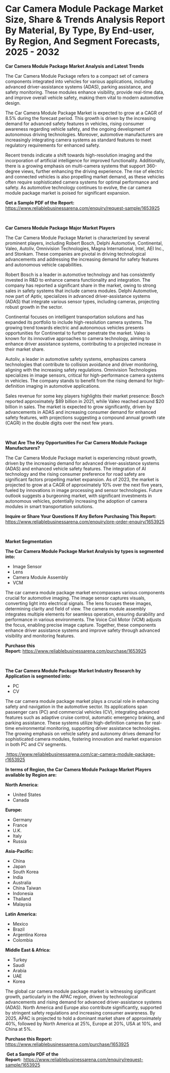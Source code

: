 <p><h1>Car Camera Module Package Market Size, Share & Trends Analysis Report By Material, By Type, By End-user, By Region, And Segment Forecasts, 2025 - 2032</h1></p><p><strong>Car Camera Module Package Market Analysis and Latest Trends</strong></p>
<p><p>The Car Camera Module Package refers to a compact set of camera components integrated into vehicles for various applications, including advanced driver-assistance systems (ADAS), parking assistance, and safety monitoring. These modules enhance visibility, provide real-time data, and improve overall vehicle safety, making them vital to modern automotive design.</p><p>The Car Camera Module Package Market is expected to grow at a CAGR of 8.5% during the forecast period. This growth is driven by the increasing demand for advanced safety features in vehicles, rising consumer awareness regarding vehicle safety, and the ongoing development of autonomous driving technologies. Moreover, automotive manufacturers are increasingly integrating camera systems as standard features to meet regulatory requirements for enhanced safety.</p><p>Recent trends indicate a shift towards high-resolution imaging and the incorporation of artificial intelligence for improved functionality. Additionally, there is a growing emphasis on multi-camera systems that support 360-degree views, further enhancing the driving experience. The rise of electric and connected vehicles is also propelling market demand, as these vehicles often require sophisticated camera systems for optimal performance and safety. As automotive technology continues to evolve, the car camera module package market is poised for significant expansion.</p></p>
<p><strong>Get a Sample PDF of the Report:&nbsp;</strong> <a href="https://www.reliablebusinessarena.com/enquiry/request-sample/1653925?utm_campaign=3035&utm_medium=2&utm_source=Github&utm_content=ia&utm_term=18042025&utm_id=car-camera-module-package">https://www.reliablebusinessarena.com/enquiry/request-sample/1653925</a></p>
<p>&nbsp;</p>
<p><strong>Car Camera Module Package Major Market Players</strong></p>
<p><p>The Car Camera Module Package Market is characterized by several prominent players, including Robert Bosch, Delphi Automotive, Continental, Valeo, Autoliv, Omnivision Technologies, Magna International, Intel, AEI Inc., and Stonkam. These companies are pivotal in driving technological advancements and addressing the increasing demand for safety features and autonomous vehicle capabilities.</p><p>Robert Bosch is a leader in automotive technology and has consistently invested in R&D to enhance camera functionality and integration. The company has reported a significant share in the market, owing to strong sales in safety systems that include camera modules. Delphi Automotive, now part of Aptiv, specializes in advanced driver-assistance systems (ADAS) that integrate various sensor types, including cameras, projecting robust growth in the sector.</p><p>Continental focuses on intelligent transportation solutions and has expanded its portfolio to include high-resolution camera systems. The growing trend towards electric and autonomous vehicles presents opportunities for Continental to further penetrate the market. Valeo is known for its innovative approaches to camera technology, aiming to enhance driver assistance systems, contributing to a projected increase in their market share.</p><p>Autoliv, a leader in automotive safety systems, emphasizes camera technologies that contribute to collision avoidance and driver monitoring, aligning with the increasing safety regulations. Omnivision Technologies specializes in image sensors, critical for high-performance camera systems in vehicles. The company stands to benefit from the rising demand for high-definition imaging in automotive applications.</p><p>Sales revenue for some key players highlights their market presence: Bosch reported approximately $89 billion in 2021, while Valeo reached around $20 billion in sales. The market is expected to grow significantly, driven by advancements in ADAS and increasing consumer demand for enhanced safety features, with projections suggesting a compound annual growth rate (CAGR) in the double digits over the next few years.</p></p>
<p>&nbsp;</p>
<p><strong>What Are The Key Opportunities For Car Camera Module Package Manufacturers?</strong></p>
<p><p>The Car Camera Module Package market is experiencing robust growth, driven by the increasing demand for advanced driver-assistance systems (ADAS) and enhanced vehicle safety features. The integration of AI technology and the rising consumer preference for road safety are significant factors propelling market expansion. As of 2023, the market is projected to grow at a CAGR of approximately 10% over the next five years, fueled by innovations in image processing and sensor technologies. Future outlook suggests a burgeoning market, with significant investments in autonomous vehicles, potentially increasing the adoption of camera modules in smart transportation solutions.</p></p>
<p><strong>Inquire or Share Your Questions If Any Before Purchasing This Report:</strong> <a href="https://www.reliablebusinessarena.com/enquiry/pre-order-enquiry/1653925?utm_campaign=3035&utm_medium=2&utm_source=Github&utm_content=ia&utm_term=18042025&utm_id=car-camera-module-package">https://www.reliablebusinessarena.com/enquiry/pre-order-enquiry/1653925</a></p>
<p>&nbsp;</p>
<p><strong>Market Segmentation</strong></p>
<p><strong>The Car Camera Module Package Market Analysis by types is segmented into:</strong></p>
<p><ul><li>Image Sensor</li><li>Lens</li><li>Camera Module Assembly</li><li>VCM</li></ul></p>
<p><p>The car camera module package market encompasses various components crucial for automotive imaging. The image sensor captures visuals, converting light into electrical signals. The lens focuses these images, determining clarity and field of view. The camera module assembly integrates multiple elements for seamless operation, ensuring durability and performance in various environments. The Voice Coil Motor (VCM) adjusts the focus, enabling precise image capture. Together, these components enhance driver assistance systems and improve safety through advanced visibility and monitoring features.</p></p>
<p><strong>Purchase this Report:&nbsp;</strong><a href="https://www.reliablebusinessarena.com/purchase/1653925?utm_campaign=3035&utm_medium=2&utm_source=Github&utm_content=ia&utm_term=18042025&utm_id=car-camera-module-package">https://www.reliablebusinessarena.com/purchase/1653925</a></p>
<p>&nbsp;</p>
<p><strong>The Car Camera Module Package Market Industry Research by Application is segmented into:</strong></p>
<p><ul><li>PC</li><li>CV</li></ul></p>
<p><p>The car camera module package market plays a crucial role in enhancing safety and navigation in the automotive sector. Its applications span passenger cars (PC) and commercial vehicles (CV), integrating advanced features such as adaptive cruise control, automatic emergency braking, and parking assistance. These systems utilize high-definition cameras for real-time environmental monitoring, supporting driver assistance technologies. The growing emphasis on vehicle safety and autonomy drives demand for sophisticated camera modules, fostering innovation and market expansion in both PC and CV segments.</p></p>
<p><a href="https://www.reliablebusinessarena.com/car-camera-module-package-r1653925?utm_campaign=3035&utm_medium=2&utm_source=Github&utm_content=ia&utm_term=18042025&utm_id=car-camera-module-package">&nbsp;https://www.reliablebusinessarena.com/car-camera-module-package-r1653925</a></p>
<p><strong>In terms of Region, the Car Camera Module Package Market Players available by Region are:</strong></p>
<p>
    <p> <strong> North America: </strong>
        <ul>
            <li>United States</li>
            <li>Canada</li>
        </ul>
        </p> 
    <p> <strong> Europe: </strong>
        <ul>
            <li>Germany</li>
            <li>France</li>
            <li>U.K.</li>
            <li>Italy</li>
            <li>Russia</li>
        </ul>
        </p> 
    <p> <strong> Asia-Pacific: </strong>
        <ul>
            <li>China</li>
            <li>Japan</li>
            <li>South Korea</li>
            <li>India</li>
            <li>Australia</li>
            <li>China Taiwan</li>
            <li>Indonesia</li>
            <li>Thailand</li>
            <li>Malaysia</li>
        </ul>
        </p> 
    <p> <strong> Latin America: </strong>
        <ul>
            <li>Mexico</li>
            <li>Brazil</li>
            <li>Argentina Korea</li>
            <li>Colombia</li>
        </ul>
        </p> 
    <p> <strong> Middle East & Africa: </strong>
        <ul>
            <li>Turkey</li>
            <li>Saudi</li>
            <li>Arabia</li>
            <li>UAE</li>
            <li>Korea</li>
        </ul>
    </p>
    </p>
<p><p>The global car camera module package market is witnessing significant growth, particularly in the APAC region, driven by technological advancements and rising demand for advanced driver-assistance systems (ADAS). North America and Europe also contribute significantly, supported by stringent safety regulations and increasing consumer awareness. By 2025, APAC is projected to hold a dominant market share of approximately 40%, followed by North America at 25%, Europe at 20%, USA at 10%, and China at 5%.</p></p>
<p><strong>Purchase this Report: </strong><a href="https://www.reliablebusinessarena.com/purchase/1653925?utm_campaign=3035&utm_medium=2&utm_source=Github&utm_content=ia&utm_term=18042025&utm_id=car-camera-module-package">https://www.reliablebusinessarena.com/purchase/1653925</a></p>
<p>&nbsp;<strong>Get a Sample PDF of the Report:&nbsp;&nbsp;</strong><a href="https://www.reliablebusinessarena.com/enquiry/request-sample/1653925?utm_campaign=3035&utm_medium=2&utm_source=Github&utm_content=ia&utm_term=18042025&utm_id=car-camera-module-package">https://www.reliablebusinessarena.com/enquiry/request-sample/1653925</a></p>
<p><strong></strong></p>
<p><p></p><p></p><p></p></p>